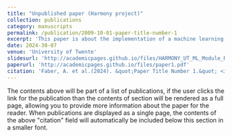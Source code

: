 ```yaml
---
title: "Unpublished paper (Harmony project)"
collection: publications
category: manuscripts
permalink: /publication/2009-10-01-paper-title-number-1
excerpt: 'This paper is about the implementation of a machine learning module for service robots in hospitals.'
date: 2024-30-07
venue: 'University of Twente'
slidesurl: 'http://academicpages.github.io/files/HARMONY_UT_ML_Module_Report.pdf'
paperurl: 'http://academicpages.github.io/files/paper1.pdf'
citation: 'Faber, A. et al.(2024). &quot;Paper Title Number 1.&quot; <i>Journal 1</i>. 1(1).'
---
```


The contents above will be part of a list of publications, if the user clicks the link for the publication than the contents of section will be rendered as a full page, allowing you to provide more information about the paper for the reader. When publications are displayed as a single page, the contents of the above "citation" field will automatically be included below this section in a smaller font.
